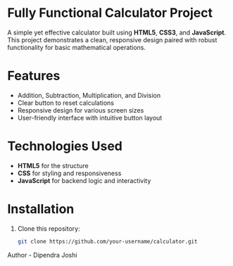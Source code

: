 # Fully Functional Calculator Project

A simple yet effective calculator built using **HTML5**, **CSS3**, and **JavaScript**. This project demonstrates a clean, responsive design paired with robust functionality for basic mathematical operations.

# Features

- Addition, Subtraction, Multiplication, and Division
- Clear button to reset calculations
- Responsive design for various screen sizes
- User-friendly interface with intuitive button layout

# Technologies Used

- **HTML5** for the structure
- **CSS** for styling and responsiveness
- **JavaScript** for backend logic and interactivity

# Installation

1. Clone this repository:
   ```bash
   git clone https://github.com/your-username/calculator.git
Author - Dipendra Joshi 
